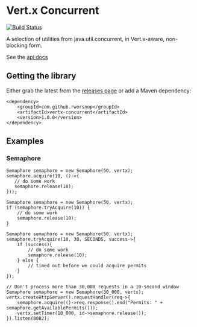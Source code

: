 # Vert.x Concurrent

[![Build Status](https://travis-ci.org/rworsnop/vertx-concurrent.svg?branch=master)](https://travis-ci.org/rworsnop/vertx-concurrent)

A selection of utilities from java.util.concurrent, in Vert.x-aware, non-blocking form.

See the [api docs](http://rworsnop.github.io/vertx-concurrent/apidocs/)

## Getting the library 

Either grab the latest from the [releases page](https://github.com/rworsnop/vertx-beans/releases) or add a Maven dependency:
```
<dependency>
    <groupId>com.github.rworsnop</groupId>
    <artifactId>vertx-concurrent</artifactId>
    <version>1.0.0</version>
</dependency>
```


## Examples

### Semaphore

```
Semaphore semaphore = new Semaphore(50, vertx);
semaphore.acquire(10, ()->{
   // do some work
   semaphore.release(10);
}));
```

```
Semaphore semaphore = new Semaphore(50, vertx);
if (semaphore.tryAcquire(10)) {
    // do some work
    semaphore.release(10);
}
```

```
Semaphore semaphore = new Semaphore(50, vertx);
semaphore.tryAcquire(10, 30, SECONDS, success->{
    if (success){
        // do some work
        semaphore.release(10);
    } else {
        // timed out before we could acquire permits
    }
});
```

```
// Don't process more than 30,000 requests in a 10-second window
Semaphore semaphore = new Semaphore(30_000, vertx);
vertx.createHttpServer().requestHandler(req->{
    semaphore.acquire(()->req.response().end("Permits: " + semaphore.getAvailablePermits()));
    vertx.setTimer(10_000, id->semaphore.release());
}).listen(8082);

```
